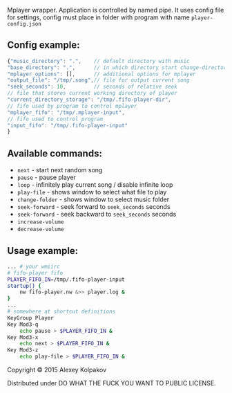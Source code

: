 Mplayer wrapper.
Application is controlled by named pipe.
It uses config file for settings, config must place in folder with program with name `player-config.json`

Config example:
---------------

```javascript
{"music_directory": ".", 	// default directory with music
"base_directory": ".", 		// in which directory start change-directory command
"mplayer_options": [], 		// additional options for mplayer
"output_file": "/tmp/.song",// file for output current song
"seek_seconds": 10, 		// seconds of relative seek
// file that stores current working directory of player
"current_directory_storage": "/tmp/.fifo-player-dir",
// fifo used by program to control mplayer
"mplayer_fifo": "/tmp/.mplayer-input",
// fifo used to control program
"input_fifo": "/tmp/.fifo-player-input"
}
```

Available commands:
-------------------

 - `next` - start next random song
 - `pause` - pause player
 - `loop` - infinitely play current song / disable infinite loop
 - `play-file` - shows window to select what file to play
 - `change-folder` - shows window to select music folder
 - `seek-forward` - seek forward to `seek_seconds` seconds
 - `seek-forward` - seek backward to `seek_seconds` seconds
 - `increase-volume`
 - `decrease-volume`

Usage example:
-------

```bash
... # your wmiirc
# fifo-player fifo
PLAYER_FIFO_IN=/tmp/.fifo-player-input
startup() {
	nw fifo-player.nw &>> player.log &
}
...
# somewhere at shortcut definitions
KeyGroup Player
Key Mod3-q
	echo pause > $PLAYER_FIFO_IN &
Key Mod3-x
	echo next > $PLAYER_FIFO_IN &
Key Mod3-z
	echo play-file > $PLAYER_FIFO_IN &
```

Copyright © 2015 Alexey Kolpakov

Distributed under DO WHAT THE FUCK YOU WANT TO PUBLIC LICENSE.
